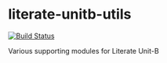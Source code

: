 # literate-unitb-utils

[![Build Status](https://travis-ci.org/literate-unitb/literate-unitb-utils.svg?branch=master)](https://travis-ci.org/literate-unitb/literate-unitb-utils)

Various supporting modules for Literate Unit-B
